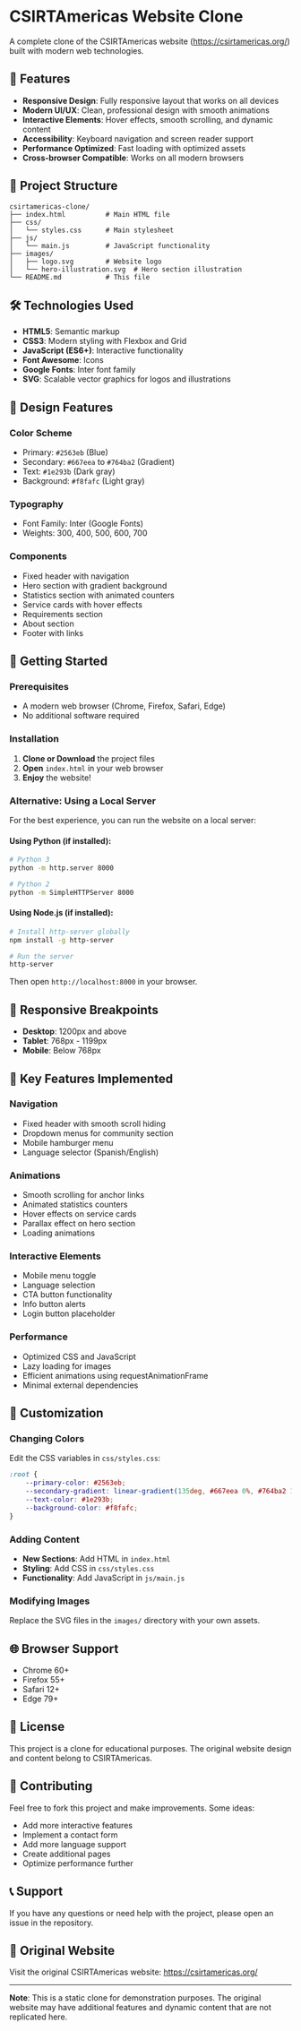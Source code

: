 # CSIRTAmericas Website Clone

A complete clone of the CSIRTAmericas website (https://csirtamericas.org/) built with modern web technologies.

## 🚀 Features

- **Responsive Design**: Fully responsive layout that works on all devices
- **Modern UI/UX**: Clean, professional design with smooth animations
- **Interactive Elements**: Hover effects, smooth scrolling, and dynamic content
- **Accessibility**: Keyboard navigation and screen reader support
- **Performance Optimized**: Fast loading with optimized assets
- **Cross-browser Compatible**: Works on all modern browsers

## 📁 Project Structure

```
csirtamericas-clone/
├── index.html          # Main HTML file
├── css/
│   └── styles.css      # Main stylesheet
├── js/
│   └── main.js         # JavaScript functionality
├── images/
│   ├── logo.svg        # Website logo
│   └── hero-illustration.svg  # Hero section illustration
└── README.md           # This file
```

## 🛠️ Technologies Used

- **HTML5**: Semantic markup
- **CSS3**: Modern styling with Flexbox and Grid
- **JavaScript (ES6+)**: Interactive functionality
- **Font Awesome**: Icons
- **Google Fonts**: Inter font family
- **SVG**: Scalable vector graphics for logos and illustrations

## 🎨 Design Features

### Color Scheme
- Primary: `#2563eb` (Blue)
- Secondary: `#667eea` to `#764ba2` (Gradient)
- Text: `#1e293b` (Dark gray)
- Background: `#f8fafc` (Light gray)

### Typography
- Font Family: Inter (Google Fonts)
- Weights: 300, 400, 500, 600, 700

### Components
- Fixed header with navigation
- Hero section with gradient background
- Statistics section with animated counters
- Service cards with hover effects
- Requirements section
- About section
- Footer with links

## 🚀 Getting Started

### Prerequisites
- A modern web browser (Chrome, Firefox, Safari, Edge)
- No additional software required

### Installation

1. **Clone or Download** the project files
2. **Open** `index.html` in your web browser
3. **Enjoy** the website!

### Alternative: Using a Local Server

For the best experience, you can run the website on a local server:

#### Using Python (if installed):
```bash
# Python 3
python -m http.server 8000

# Python 2
python -m SimpleHTTPServer 8000
```

#### Using Node.js (if installed):
```bash
# Install http-server globally
npm install -g http-server

# Run the server
http-server
```

Then open `http://localhost:8000` in your browser.

## 📱 Responsive Breakpoints

- **Desktop**: 1200px and above
- **Tablet**: 768px - 1199px
- **Mobile**: Below 768px

## 🎯 Key Features Implemented

### Navigation
- Fixed header with smooth scroll hiding
- Dropdown menus for community section
- Mobile hamburger menu
- Language selector (Spanish/English)

### Animations
- Smooth scrolling for anchor links
- Animated statistics counters
- Hover effects on service cards
- Parallax effect on hero section
- Loading animations

### Interactive Elements
- Mobile menu toggle
- Language selection
- CTA button functionality
- Info button alerts
- Login button placeholder

### Performance
- Optimized CSS and JavaScript
- Lazy loading for images
- Efficient animations using requestAnimationFrame
- Minimal external dependencies

## 🔧 Customization

### Changing Colors
Edit the CSS variables in `css/styles.css`:
```css
:root {
    --primary-color: #2563eb;
    --secondary-gradient: linear-gradient(135deg, #667eea 0%, #764ba2 100%);
    --text-color: #1e293b;
    --background-color: #f8fafc;
}
```

### Adding Content
- **New Sections**: Add HTML in `index.html`
- **Styling**: Add CSS in `css/styles.css`
- **Functionality**: Add JavaScript in `js/main.js`

### Modifying Images
Replace the SVG files in the `images/` directory with your own assets.

## 🌐 Browser Support

- Chrome 60+
- Firefox 55+
- Safari 12+
- Edge 79+

## 📄 License

This project is a clone for educational purposes. The original website design and content belong to CSIRTAmericas.

## 🤝 Contributing

Feel free to fork this project and make improvements. Some ideas:
- Add more interactive features
- Implement a contact form
- Add more language support
- Create additional pages
- Optimize performance further

## 📞 Support

If you have any questions or need help with the project, please open an issue in the repository.

## 🔗 Original Website

Visit the original CSIRTAmericas website: https://csirtamericas.org/

---

**Note**: This is a static clone for demonstration purposes. The original website may have additional features and dynamic content that are not replicated here. 